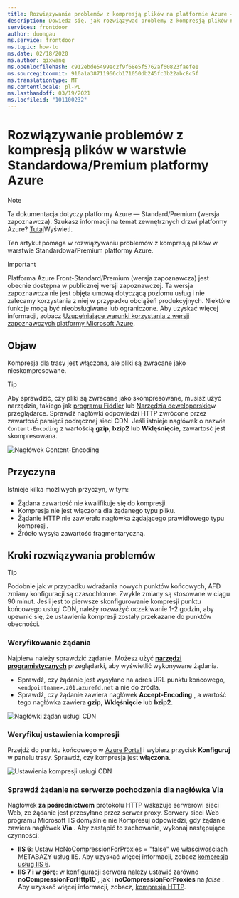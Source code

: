 ```yaml
---
title: Rozwiązywanie problemów z kompresją plików na platformie Azure — warstwa standardowa/Premium
description: Dowiedz się, jak rozwiązywać problemy z kompresją plików na platformie Azure. W tym artykule opisano kilka możliwych przyczyn.
services: frontdoor
author: duongau
ms.service: frontdoor
ms.topic: how-to
ms.date: 02/18/2020
ms.author: qixwang
ms.openlocfilehash: c912ebde5499ec2f9f68e5f5762af60823faefe1
ms.sourcegitcommit: 910a1a38711966cb171050db245fc3b22abc8c5f
ms.translationtype: MT
ms.contentlocale: pl-PL
ms.lasthandoff: 03/19/2021
ms.locfileid: "101100232"
---
```

# <a name="troubleshooting-azure-front-door-standardpremium-file-compression"></a>Rozwiązywanie problemów z kompresją plików w warstwie Standardowa/Premium platformy Azure

> [!Note]
> Ta dokumentacja dotyczy platformy Azure — Standard/Premium (wersja zapoznawcza). Szukasz informacji na temat zewnętrznych drzwi platformy Azure? [Tutaj](../front-door-overview.md)Wyświetl.

Ten artykuł pomaga w rozwiązywaniu problemów z kompresją plików w warstwie Standardowa/Premium platformy Azure.

> [!IMPORTANT]
> Platforma Azure Front-Standard/Premium (wersja zapoznawcza) jest obecnie dostępna w publicznej wersji zapoznawczej.
> Ta wersja zapoznawcza nie jest objęta umową dotyczącą poziomu usług i nie zalecamy korzystania z niej w przypadku obciążeń produkcyjnych. Niektóre funkcje mogą być nieobsługiwane lub ograniczone.
> Aby uzyskać więcej informacji, zobacz [Uzupełniające warunki korzystania z wersji zapoznawczych platformy Microsoft Azure](https://azure.microsoft.com/support/legal/preview-supplemental-terms/).

## <a name="symptom"></a>Objaw

Kompresja dla trasy jest włączona, ale pliki są zwracane jako nieskompresowane.

> [!TIP]
> Aby sprawdzić, czy pliki są zwracane jako skompresowane, musisz użyć narzędzia, takiego jak [programu Fiddler](https://www.telerik.com/fiddler) lub [Narzędzia deweloperskie](https://developer.microsoft.com/microsoft-edge/platform/documentation/f12-devtools-guide/)w przeglądarce.  Sprawdź nagłówki odpowiedzi HTTP zwrócone przez zawartość pamięci podręcznej sieci CDN.  Jeśli istnieje nagłówek o nazwie `Content-Encoding` z wartością **gzip**, **bzip2** lub **Wklęśnięcie**, zawartość jest skompresowana.
> 
> ![Nagłówek Content-Encoding](../media/troubleshoot-compression/content-header.png)
> 

## <a name="cause"></a>Przyczyna

Istnieje kilka możliwych przyczyn, w tym:

* Żądana zawartość nie kwalifikuje się do kompresji.
* Kompresja nie jest włączona dla żądanego typu pliku.
* Żądanie HTTP nie zawierało nagłówka żądającego prawidłowego typu kompresji.
* Źródło wysyła zawartość fragmentaryczną.

## <a name="troubleshooting-steps"></a>Kroki rozwiązywania problemów

> [!TIP]
> Podobnie jak w przypadku wdrażania nowych punktów końcowych, AFD zmiany konfiguracji są czasochłonne.  Zwykle zmiany są stosowane w ciągu 90 minut.  Jeśli jest to pierwsze skonfigurowanie kompresji punktu końcowego usługi CDN, należy rozważyć oczekiwanie 1-2 godzin, aby upewnić się, że ustawienia kompresji zostały przekazane do punktów obecności. 
> 

### <a name="verify-the-request"></a>Weryfikowanie żądania

Najpierw należy sprawdzić żądanie. Możesz użyć **[narzędzi programistycznych](https://developer.microsoft.com/microsoft-edge/platform/documentation/f12-devtools-guide/)** przeglądarki, aby wyświetlić wykonywane żądania.

* Sprawdź, czy żądanie jest wysyłane na adres URL punktu końcowego, `<endpointname>.z01.azurefd.net` a nie do źródła.
* Sprawdź, czy żądanie zawiera nagłówek **Accept-Encoding** , a wartość tego nagłówka zawiera **gzip**, **Wklęśnięcie** lub **bzip2**.

![Nagłówki żądań usługi CDN](../media/troubleshoot-compression/request-headers.png)

### <a name="verify-compression-settings"></a>Weryfikuj ustawienia kompresji

Przejdź do punktu końcowego w [Azure Portal](https://portal.azure.com) i wybierz przycisk **Konfiguruj** w panelu trasy. Sprawdź, czy kompresja jest **włączona**.

![Ustawienia kompresji usługi CDN](../media/troubleshoot-compression/compression-settings.png)

### <a name="check-the-request-at-the-origin-server-for-a-via-header"></a>Sprawdź żądanie na serwerze pochodzenia dla nagłówka **Via**

Nagłówek **za pośrednictwem** protokołu HTTP wskazuje serwerowi sieci Web, że żądanie jest przesyłane przez serwer proxy.  Serwery sieci Web programu Microsoft IIS domyślnie nie Kompresuj odpowiedzi, gdy żądanie zawiera nagłówek **Via** .  Aby zastąpić to zachowanie, wykonaj następujące czynności:

* **IIS 6**: Ustaw HcNoCompressionForProxies = "false" we właściwościach METABAZY usług IIS. Aby uzyskać więcej informacji, zobacz [kompresja usług IIS 6](/previous-versions/iis/6.0-sdk/ms525390(v=vs.90)).
* **IIS 7 i w górę**: w konfiguracji serwera należy ustawić zarówno **noCompressionForHttp10** , jak i **noCompressionForProxies** na *false* . Aby uzyskać więcej informacji, zobacz, [kompresja HTTP](https://www.iis.net/configreference/system.webserver/httpcompression).
